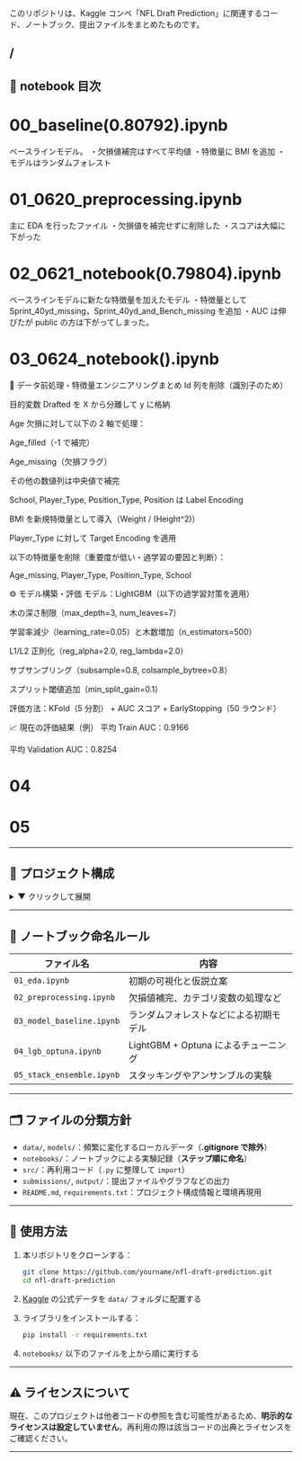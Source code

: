 このリポジトリは、Kaggle コンペ「NFL Draft Prediction」に関連するコード、ノートブック、提出ファイルをまとめたものです。

## /

## 📁 notebook 目次

# 00_baseline(0.80792).ipynb

ベースラインモデル。
・欠損値補完はすべて平均値
・特徴量に BMI を追加
・モデルはランダムフォレスト

# 01_0620_preprocessing.ipynb

主に EDA を行ったファイル
・欠損値を補完せずに削除した
・スコアは大幅に下がった

# 02_0621_notebook(0.79804).ipynb

ベースラインモデルに新たな特徴量を加えたモデル
・特徴量として Sprint_40yd_missing，Sprint_40yd_and_Bench_missing を追加
・AUC は伸びたが public の方は下がってしまった。

# 03_0624_notebook().ipynb

🔧 データ前処理・特徴量エンジニアリングまとめ
Id 列を削除（識別子のため）

目的変数 Drafted を X から分離して y に格納

Age 欠損に対して以下の 2 軸で処理：

Age_filled（-1 で補完）

Age_missing（欠損フラグ）

その他の数値列は中央値で補完

School, Player_Type, Position_Type, Position は Label Encoding

BMI を新規特徴量として導入（Weight / (Height^2)）

Player_Type に対して Target Encoding を適用

以下の特徴量を削除（重要度が低い・過学習の要因と判断）：

Age_missing, Player_Type, Position_Type, School

⚙️ モデル構築・評価
モデル：LightGBM（以下の過学習対策を適用）

木の深さ制限（max_depth=3, num_leaves=7）

学習率減少（learning_rate=0.05）と木数増加（n_estimators=500）

L1/L2 正則化（reg_alpha=2.0, reg_lambda=2.0）

サブサンプリング（subsample=0.8, colsample_bytree=0.8）

スプリット閾値追加（min_split_gain=0.1）

評価方法：KFold（5 分割） + AUC スコア + EarlyStopping（50 ラウンド）

📈 現在の評価結果（例）
平均 Train AUC：0.9166

平均 Validation AUC：0.8254

# 04

# 05

---

## 📁 プロジェクト構成

<details>
<summary>▼ クリックして展開</summary>

```
nfl-draft-prediction/
├── .venv/ # 仮想環境（Git 除外推奨）
├── data/ # Kaggle 公式データ（.gitignore で除外）
│ ├── train.csv
│ ├── test.csv
│ └── sample_submission.csv
├── models/ # 保存済みモデル（.gitignore で除外）
│ └── .pkl など
├── notebooks/ # 分析・実験用ノートブック
│ ├── 00_baseline.ipynb
│ ├── 01_preprocessing.ipynb
│ └── catboost_info/ # CatBoost の学習ログ（自動生成）
│ ├── catboost_training.json
│ └── learn/
│ ├── events.out.tfevents
│ ├── learn_error.tsv
│ └── time_left.tsv
├── output/ # グラフなどの出力（任意・.gitignore 推奨）
│ └── .png 等
├── src/ # 再利用スクリプト
│ ├── features.py
│ ├── model.py
│ └── pycache/ # Python キャッシュ（Git 除外）
│ ├── features.cpython-.pyc
│ └── model.cpython-.pyc
├── submissions/ # 提出ファイルの保存場所
│ └── *.csv
├── .gitignore # 除外定義（data/, models/, pycache/ など）
├── README.md # 本ファイル
├── README.ipynb # Markdown 編集用の補助ノートブック（任意）
└── requirements.txt # 使用ライブラリ一覧
```

</details>

---

## 📓 ノートブック命名ルール

| ファイル名                | 内容                                   |
| ------------------------- | -------------------------------------- |
| `01_eda.ipynb`            | 初期の可視化と仮説立案                 |
| `02_preprocessing.ipynb`  | 欠損値補完、カテゴリ変数の処理など     |
| `03_model_baseline.ipynb` | ランダムフォレストなどによる初期モデル |
| `04_lgb_optuna.ipynb`     | LightGBM + Optuna によるチューニング   |
| `05_stack_ensemble.ipynb` | スタッキングやアンサンブルの実験       |

---

## 🗂 ファイルの分類方針

- `data/`, `models/`：頻繁に変化するローカルデータ（**.gitignore で除外**）
- `notebooks/`：ノートブックによる実験記録（**ステップ順に命名**）
- `src/`：再利用コード（`.py` に整理して `import`）
- `submissions/`, `output/`：提出ファイルやグラフなどの出力
- `README.md`, `requirements.txt`：プロジェクト構成情報と環境再現用

---

## 🚀 使用方法

1. 本リポジトリをクローンする：

   ```bash
   git clone https://github.com/yourname/nfl-draft-prediction.git
   cd nfl-draft-prediction
   ```

2. [Kaggle](https://www.kaggle.com/) の公式データを `data/` フォルダに配置する

3. ライブラリをインストールする：

   ```bash
   pip install -r requirements.txt
   ```

4. `notebooks/` 以下のファイルを上から順に実行する

---

## ⚠️ ライセンスについて

現在、このプロジェクトは他者コードの参照を含む可能性があるため、**明示的なライセンスは設定していません**。再利用の際は該当コードの出典とライセンスをご確認ください。

---
